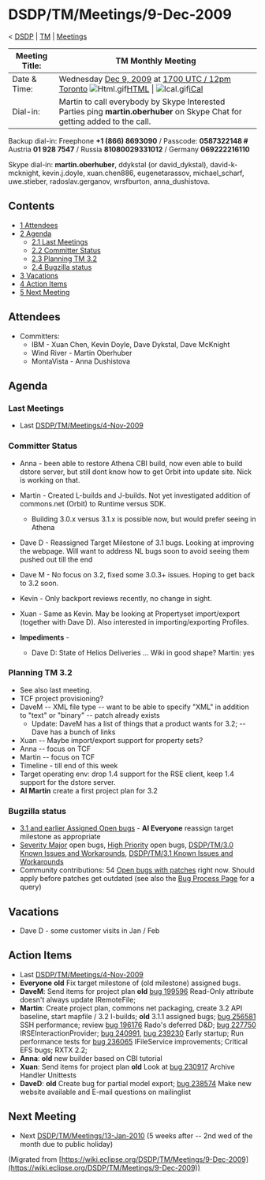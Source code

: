 

DSDP/TM/Meetings/9-Dec-2009
===========================

< [DSDP](./DSDP "DSDP")‎ | [TM](./DSDP/TM "DSDP/TM")‎ | [Meetings](./DSDP/TM/Meetings "DSDP/TM/Meetings")

| Meeting Title: | **TM Monthly Meeting** |
| --- | --- |
| Date & Time: | Wednesday [Dec 9, 2009](./index.php?title=Dec_9,_2009&action=edit&redlink=1 "Dec 9, 2009 (page does not exist)") at [1700 UTC / 12pm Toronto](http://www.timeanddate.com/worldclock/fixedtime.html?month=12&day=9&year=2009&hour=17&min=00&sec=0&p1=0)   ![Html.gif](https://raw.githubusercontent.com/wiki/eclipse-datatools/.github/images/Html.gif)[HTML](http://www.google.com/calendar/embed?src=vn70im36r00qeusu8nme50cils@group.calendar.google.com&ctz=Canada/Toronto) \| ![Ical.gif](https://raw.githubusercontent.com/wiki/eclipse-datatools/.github/images/Ical.gif)[iCal](http://www.google.com/calendar/ical/vn70im36r00qeusu8nme50cils@group.calendar.google.com/public/basic.ics) |
| Dial-in: | Martin to call everybody by Skype   Interested Parties ping **martin.oberhuber** on Skype Chat for getting added to the call. |

Backup dial-in: Freephone **+1 (866) 8693090** / Passcode: **0587322148 #**  
Austria **01 928 7547** / Russia **81080029331012** / Germany **069222216110**

Skype dial-in: **martin.oberhuber**, ddykstal (or david\_dykstal), david-k-mcknight, kevin.j.doyle, xuan.chen886, eugenetarassov, michael\_scharf, uwe.stieber, radoslav.gerganov, wrsfburton, anna_dushistova.  

Contents
--------

*   [1 Attendees](#Attendees)
*   [2 Agenda](#Agenda)
    *   [2.1 Last Meetings](#Last-Meetings)
    *   [2.2 Committer Status](#Committer-Status)
    *   [2.3 Planning TM 3.2](#Planning-TM-3.2)
    *   [2.4 Bugzilla status](#Bugzilla-status)
*   [3 Vacations](#Vacations)
*   [4 Action Items](#Action-Items)
*   [5 Next Meeting](#Next-Meeting)

Attendees
---------

*   Committers:
    *   IBM - Xuan Chen, Kevin Doyle, Dave Dykstal, Dave McKnight
    *   Wind River - Martin Oberhuber
    *   MontaVista - Anna Dushistova

Agenda
------

### Last Meetings

*   Last [DSDP/TM/Meetings/4-Nov-2009](./DSDP/TM/Meetings/4-Nov-2009 "DSDP/TM/Meetings/4-Nov-2009")

### Committer Status

*   Anna - been able to restore Athena CBI build, now even able to build dstore server, but still dont know how to get Orbit into update site. Nick is working on that.
*   Martin - Created L-builds and J-builds. Not yet investigated addition of commons.net (Orbit) to Runtime versus SDK.
    *   Building 3.0.x versus 3.1.x is possible now, but would prefer seeing in Athena
*   Dave D - Reassigned Target Milestone of 3.1 bugs. Looking at improving the webpage. Will want to address NL bugs soon to avoid seeing them pushed out till the end
*   Dave M - No focus on 3.2, fixed some 3.0.3+ issues. Hoping to get back to 3.2 soon.
*   Kevin - Only backport reviews recently, no change in sight.
*   Xuan - Same as Kevin. May be looking at Propertyset import/export (together with Dave D). Also interested in importing/exporting Profiles.

*   **Impediments** -
    *   Dave D: State of Helios Deliveries ... Wiki in good shape? Martin: yes

### Planning TM 3.2

*   See also last meeting.
*   TCF project provisioning?
*   DaveM -- XML file type -- want to be able to specify "XML" in addition to "text" or "binary" -- patch already exists
    *   Update: DaveM has a list of things that a product wants for 3.2; -- Dave has a bunch of links
*   Xuan -- Maybe import/export support for property sets?
*   Anna -- focus on TCF
*   Martin -- focus on TCF
*   Timeline - till end of this week
*   Target operating env: drop 1.4 support for the RSE client, keep 1.4 support for the dstore server.
*   **AI Martin** create a first project plan for 3.2

### Bugzilla status

*   [3.1 and earlier Assigned Open bugs](https://bugs.eclipse.org/bugs/buglist.cgi?query_format=advanced&product=Target+Management&target_milestone=3.0&target_milestone=3.0.1&target_milestone=3.0.2&target_milestone=3.1+M2&target_milestone=3.1+M3&target_milestone=3.1+M4&target_milestone=3.1+M5&target_milestone=3.1+M6&target_milestone=3.1+M7&target_milestone=3.1+RC1&target_milestone=3.1+RC2&target_milestone=3.1+RC3&target_milestone=3.1+RC4&target_milestone=3.1&bug_status=UNCONFIRMED&bug_status=NEW&bug_status=ASSIGNED&bug_status=REOPENED&cmdtype=doit) \- **AI Everyone** reassign target milestone as appropriate
*   [Severity Major](https://bugs.eclipse.org/bugs/buglist.cgi?query_format=advanced&classification=DSDP&product=Target+Management&bug_status=UNCONFIRMED&bug_status=NEW&bug_status=ASSIGNED&bug_status=REOPENED&bug_severity=blocker&bug_severity=critical&bug_severity=major&cmdtype=doit) open bugs, [High Priority](https://bugs.eclipse.org/bugs/buglist.cgi?query_format=advanced&classification=DSDP&product=Target+Management&bug_status=UNCONFIRMED&bug_status=NEW&bug_status=ASSIGNED&bug_status=REOPENED&cmdtype=doit&field0-0-0=priority&type0-0-0=regexp&value0-0-0=P%5B12%5D&field0-0-1=bug_severity&type0-0-1=regexp&value0-0-1=blocker%7Ccritical%7Cmajor) open bugs, [DSDP/TM/3.0 Known Issues and Workarounds](./DSDP/TM/3.0_Known_Issues_and_Workarounds "DSDP/TM/3.0 Known Issues and Workarounds"), [DSDP/TM/3.1 Known Issues and Workarounds](./DSDP/TM/3.1_Known_Issues_and_Workarounds "DSDP/TM/3.1 Known Issues and Workarounds")
*   Community contributions: 54 [Open bugs with patches](https://bugs.eclipse.org/bugs/buglist.cgi?query_format=advanced&classification=DSDP&product=Target+Management&bug_status=UNCONFIRMED&bug_status=NEW&bug_status=ASSIGNED&bug_status=REOPENED&cmdtype=doit&field0-0-0=attachments.ispatch&type0-0-0=equals&value0-0-0=1) right now. Should apply before patches get outdated (see also the [Bug Process Page](https://www.eclipse.org/dsdp/tm/development/bug_process.php) for a query)

Vacations
---------

*   Dave D - some customer visits in Jan / Feb

Action Items
------------

*   Last [DSDP/TM/Meetings/4-Nov-2009](./DSDP/TM/Meetings/4-Nov-2009 "DSDP/TM/Meetings/4-Nov-2009")
*   **Everyone** **old** Fix target milestone of (old milestone) assigned bugs.
*   **DaveM**: Send items for project plan **old** [bug 199596](https://bugs.eclipse.org/bugs/show_bug.cgi?id=199596) Read-Only attribute doesn't always update IRemoteFile;
*   **Martin**: Create project plan, commons net packaging, create 3.2 API baseline, start mapfile / 3.2 I-builds; **old** 3.1.1 assigned bugs; [bug 256581](https://bugs.eclipse.org/bugs/show_bug.cgi?id=256581) SSH performance; review [bug 196176](https://bugs.eclipse.org/bugs/show_bug.cgi?id=196176) Rado's deferred D&D; [bug 227750](https://bugs.eclipse.org/bugs/show_bug.cgi?id=227750) IRSEInteractionProvider; [bug 240991](https://bugs.eclipse.org/bugs/show_bug.cgi?id=240991), [bug 239230](https://bugs.eclipse.org/bugs/show_bug.cgi?id=239230) Early startup; Run performance tests for [bug 236065](https://bugs.eclipse.org/bugs/show_bug.cgi?id=236065) IFileService improvements; Critical EFS bugs; RXTX 2.2;
*   **Anna**: **old** new builder based on CBI tutorial
*   **Xuan**: Send items for project plan **old** Look at [bug 230917](https://bugs.eclipse.org/bugs/show_bug.cgi?id=230917) Archive Handler Unittests
*   **DaveD**: **old** Create bug for partial model export; [bug 238574](https://bugs.eclipse.org/bugs/show_bug.cgi?id=238574) Make new website available and E-mail questions on mailinglist

Next Meeting
------------

*   Next [DSDP/TM/Meetings/13-Jan-2010](./DSDP/TM/Meetings/13-Jan-2010 "DSDP/TM/Meetings/13-Jan-2010") (5 weeks after -- 2nd wed of the month due to public holiday)


(Migrated from [https://wiki.eclipse.org/DSDP/TM/Meetings/9-Dec-2009](https://wiki.eclipse.org/DSDP/TM/Meetings/9-Dec-2009))